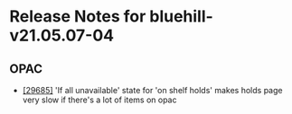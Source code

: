 
# Release Notes for bluehill-v21.05.07-04

## OPAC

- [[29685]](http://bugs.koha-community.org/bugzilla3/show_bug.cgi?id=29685) 'If all unavailable' state for 'on shelf holds' makes holds page very slow if there's a lot of items on opac


